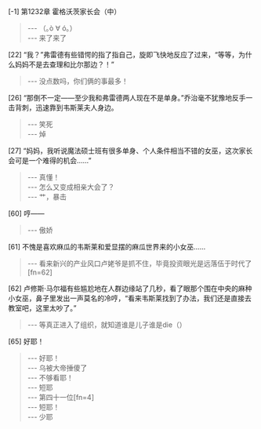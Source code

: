 
[-1] 第1232章 霍格沃茨家长会（中）
>--- （｡ò ∀ ó｡）<br>
>--- 来了来了<br>

[22] “我？”弗雷德有些错愕的指了指自己，旋即飞快地反应了过来，“等等，为什么妈妈不是去查理和比尔那边？！”
>--- 没点数吗，你们俩的事最多！<br>

[26] “那倒不一定——至少我和弗雷德两人现在不是单身。”乔治毫不犹豫地反手一击背刺，迅速靠到韦斯莱夫人身边。
>--- 笑死<br>
>--- 焯<br>

[27] “妈妈，我听说魔法硕士班有很多单身、个人条件相当不错的女巫，这次家长会可是一个难得的机会……”
>--- 真懂！<br>
>--- 怎么又变成相亲大会了？<br>
>--- 艹，暴击<br>

[60] 哼——
>--- 傲娇<br>

[61] 不愧是喜欢麻瓜的韦斯莱和爱显摆的麻瓜世界来的小女巫……
>--- 看来新兴的产业风口卢姥爷是抓不住，毕竟投资眼光是远落伍于时代了[fn=62]<br>

[62] 卢修斯·马尔福有些尴尬地在人群边缘站了几秒，看了眼那个围在中央的麻种小女巫，鼻子里发出一声莫名的冷哼，“看来韦斯莱找到了办法，我们还是直接去教室吧，这里太吵了。”
>--- 等真正进入了组织，就知道谁是儿子谁是die（）<br>

[65] 好耶！
>--- 好耶！<br>
>--- 乌被大帝捶傻了<br>
>--- 不够看耶！<br>
>--- 短耶<br>
>--- 第四十一位[fn=4]<br>
>--- 短耶！<br>
>--- 少耶<br>
